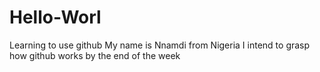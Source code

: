 # Hello-Worl
Learning to use github
My name is Nnamdi from Nigeria
I intend to grasp how github works by the end of the week
